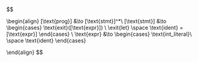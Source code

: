 $$

\begin{align}
    [\text{prog}] &\to [\text{stmt}]^*\\
    [\text{stmt}] &\to  
    \begin{cases}
    \text{exit}([\text{expr}]) \\
    \exit{let} \space \text{ident} = [\text{expr}]
    \end{cases}
    \\
    \text{expr} &\to 
    \begin{cases}
    \text{int\_literal}\\ \space
    \text{ident}
    \end{cases}

\end{align}
$$
